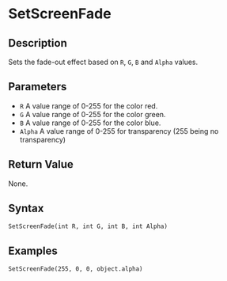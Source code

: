 # SetScreenFade

## Description
Sets the fade-out effect based on `R`, `G`, `B` and `Alpha` values.

## Parameters
- `R`
A value range of 0-255 for the color red.
- `G`
A value range of 0-255 for the color green.
- `B`
A value range of 0-255 for the color blue.
- `Alpha`
A value range of 0-255 for transparency (255 being no transparency)

## Return Value
None.

## Syntax
```
SetScreenFade(int R, int G, int B, int Alpha)
```

## Examples
```
SetScreenFade(255, 0, 0, object.alpha)
```